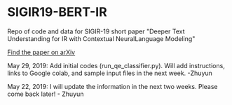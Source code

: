 # SIGIR19-BERT-IR
Repo of code and data for SIGIR-19 short paper "Deeper Text Understanding for IR with Contextual NeuralLanguage Modeling"

[Find the paper on arXiv](https://arxiv.org/abs/1905.09217v1)

May 29, 2019: Add initial codes (run_qe_classifier.py). Will add instructions, links to Google colab, and sample input files in the next week. -Zhuyun

May 22, 2019: I will update the information in the next two weeks. Please come back later! - Zhuyun

